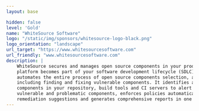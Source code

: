 ```yaml
---
layout: base

hidden: false
level: 'Gold'
name: "WhiteSource Software"
logo: "/static/img/sponsors/whitesource-logo-black.png"
logo_orientation: "landscape"
url_target: "https://www.whitesourcesoftware.com"
url_friendly: "www.whitesourcesoftware.com"
description: |
    WhiteSource secures and manages open source components in your products. Our
    platform becomes part of your software development lifecycle (SDLC) and
    automates the entire process of open source components selection, approval, and management,
    including finding and fixing vulnerable components. It identifies all open source
    components in your repository, build tools and CI servers to alert in real-time on
    vulnerable and problematic components, enforces policies automatically, provides
    remediation suggestions and generates comprehensive reports in one click.
---
```

